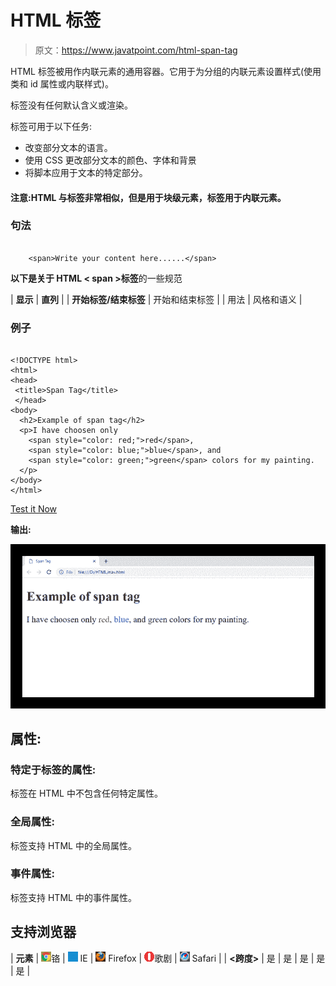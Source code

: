 # HTML 标签

> 原文：<https://www.javatpoint.com/html-span-tag>

HTML 标签被用作内联元素的通用容器。它用于为分组的内联元素设置样式(使用类和 id 属性或内联样式)。

标签没有任何默认含义或渲染。

标签可用于以下任务:

*   改变部分文本的语言。
*   使用 CSS 更改部分文本的颜色、字体和背景
*   将脚本应用于文本的特定部分。

#### 注意:HTML 与标签非常相似，但是用于块级元素，标签用于内联元素。

### 句法

```

	<span>Write your content here......</span>

```

**以下是关于 HTML < span >标签**的一些规范

| **显示** | **直列** |
| **开始标签/结束标签** | 开始和结束标签 |
| 用法 | 风格和语义 |

### 例子

```

<!DOCTYPE html>
<html>
<head>
 <title>Span Tag</title>
 </head>
<body>
  <h2>Example of span tag</h2>
  <p>I have choosen only 
  	<span style="color: red;">red</span>, 
  	<span style="color: blue;">blue</span>, and
  	<span style="color: green;">green</span> colors for my painting.
  </p>
</body>
</html>

```

[Test it Now](https://www.javatpoint.com/oprweb/test.jsp?filename=htmlspantag)

**输出:**

![HTML span tag](img/ad7b02af1ccb89c2bda89b4f02826986.png)

## 属性:

### 特定于标签的属性:

标签在 HTML 中不包含任何特定属性。

### 全局属性:

标签支持 HTML 中的全局属性。

### 事件属性:

标签支持 HTML 中的事件属性。

## 支持浏览器

| **元素** | ![chrome browser](img/4fbdc93dc2016c5049ed108e7318df19.png)铬 | ![ie browser](img/83dd23df1fe8373fd5bf054b2c1dd88b.png) IE | ![firefox browser](img/4f001fff393888a8a807ed29b28145d1.png) Firefox | ![opera browser](img/6cad4a592cc69a052056a0577b4aac65.png)歌剧 | ![safari browser](img/a0f6a9711a92203c5dc5c127fe9c9fca.png) Safari |
| **<跨度>** | 是 | 是 | 是 | 是 | 是 |